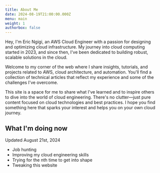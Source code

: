 ```yaml
---
title: About Me
date: 2024-08-19T21:00:00.000Z
menu: main
weight: 1
authorbox: false
---
```


Hey, I'm Eric Ngigi, an AWS Cloud Engineer with a passion for designing and optimizing cloud infrastructure. My journey into cloud computing started in 2023, and since then, I've been dedicated to building robust, scalable solutions in the cloud.

Welcome to my corner of the web where I share insights, tutorials, and projects related to AWS, cloud architecture, and automation. You'll find a collection of technical articles that reflect my experience and some of the challenges I've overcome. 

This site is a space for me to share what I've learned and to inspire others to dive into the world of cloud engineering. There's no clutter—just pure content focused on cloud technologies and best practices. I hope you find something here that sparks your interest and helps you on your own cloud journey.

## What I'm doing now

Updated August 21st, 2024

* Job hunting
* Improving my cloud engineering skills
* Trying for the nth time to get into shape
* Tweaking this website
